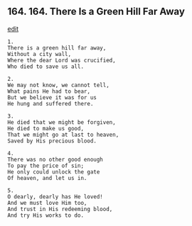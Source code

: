 
## 164.  164. There Is a Green Hill Far Away
[edit](https://docs.google.com/document/d/1xSgEQsAdv6sSk_M6ZRjkDcl_2WX2Hy43/edit?mode=html)






    1.
    There is a green hill far away,
    Without a city wall,
    Where the dear Lord was crucified,
    Who died to save us all.

    2.
    We may not know, we cannot tell,
    What pains He had to bear,
    But we believe it was for us
    He hung and suffered there.

    3.
    He died that we might be forgiven,
    He died to make us good,
    That we might go at last to heaven,
    Saved by His precious blood.

    4.
    There was no other good enough
    To pay the price of sin;
    He only could unlock the gate
    Of heaven, and let us in.

    5.
    O dearly, dearly has He loved!
    And we must love Him too,
    And trust in His redeeming blood,
    And try His works to do.
